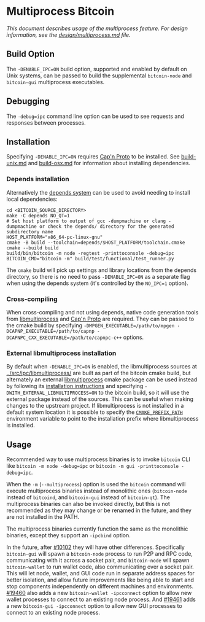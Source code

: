 # Multiprocess Bitcoin

_This document describes usage of the multiprocess feature. For design information, see the [design/multiprocess.md](design/multiprocess.md) file._

## Build Option

The `-DENABLE_IPC=ON` build option, supported and enabled by default on Unix systems, can be passed to build the supplemental `bitcoin-node` and `bitcoin-gui` multiprocess executables.

## Debugging

The `-debug=ipc` command line option can be used to see requests and responses between processes.

## Installation

Specifying `-DENABLE_IPC=ON` requires [Cap'n Proto](https://capnproto.org/) to be installed. See [build-unix.md](build-unix.md) and [build-osx.md](build-osx.md) for information about installing dependencies.

### Depends installation

Alternatively the [depends system](../depends) can be used to avoid needing to install local dependencies:

```
cd <BITCOIN_SOURCE_DIRECTORY>
make -C depends NO_QT=1
# Set host platform to output of gcc -dumpmachine or clang -dumpmachine or check the depends/ directory for the generated subdirectory name
HOST_PLATFORM="x86_64-pc-linux-gnu"
cmake -B build --toolchain=depends/$HOST_PLATFORM/toolchain.cmake
cmake --build build
build/bin/bitcoin -m node -regtest -printtoconsole -debug=ipc
BITCOIN_CMD="bitcoin -m" build/test/functional/test_runner.py
```

The `cmake` build will pick up settings and library locations from the depends directory, so there is no need to pass `-DENABLE_IPC=ON` as a separate flag when using the depends system (it's controlled by the `NO_IPC=1` option).

### Cross-compiling

When cross-compiling and not using depends, native code generation tools from [libmultiprocess](https://github.com/bitcoin-core/libmultiprocess) and [Cap'n Proto](https://capnproto.org/) are required. They can be passed to the cmake build by specifying `-DMPGEN_EXECUTABLE=/path/to/mpgen -DCAPNP_EXECUTABLE=/path/to/capnp -DCAPNPC_CXX_EXECUTABLE=/path/to/capnpc-c++` options.

### External libmultiprocess installation

By default when `-DENABLE_IPC=ON` is enabled, the libmultiprocess sources at [../src/ipc/libmultiprocess/](../src/ipc/libmultiprocess/) are built as part of the bitcoin cmake build, but alternately an external [libmultiprocess](https://github.com/bitcoin-core/libmultiprocess/) cmake package can be used instead by following its [installation instructions](https://github.com/bitcoin-core/libmultiprocess/blob/master/doc/install.md) and specifying `-DWITH_EXTERNAL_LIBMULTIPROCESS=ON` to the bitcoin build, so it will use the external package instead of the sources. This can be useful when making changes to the upstream project. If libmultiprocess is not installed in a default system location it is possible to specify the [`CMAKE_PREFIX_PATH`](https://cmake.org/cmake/help/latest/envvar/CMAKE_PREFIX_PATH.html) environment variable to point to the installation prefix where libmultiprocess is installed.

## Usage

Recommended way to use multiprocess binaries is to invoke `bitcoin` CLI like `bitcoin -m node -debug=ipc` or `bitcoin -m gui -printtoconsole -debug=ipc`.

When the `-m` (`--multiprocess`) option is used the `bitcoin` command will execute multiprocess binaries instead of monolithic ones (`bitcoin-node` instead of `bitcoind`, and `bitcoin-gui` instead of `bitcoin-qt`). The multiprocess binaries can also be invoked directly, but this is not recommended as they may change or be renamed in the future, and they are not installed in the PATH.

The multiprocess binaries currently function the same as the monolithic binaries, except they support an `-ipcbind` option.

In the future, after [#10102](https://github.com/bitcoin/bitcoin/pull/10102) they will have other differences. Specifically `bitcoin-gui` will spawn a `bitcoin-node` process to run P2P and RPC code, communicating with it across a socket pair, and `bitcoin-node` will spawn `bitcoin-wallet` to run wallet code, also communicating over a socket pair. This will let node, wallet, and GUI code run in separate address spaces for better isolation, and allow future improvements like being able to start and stop components independently on different machines and environments. [#19460](https://github.com/bitcoin/bitcoin/pull/19460) also adds a new `bitcoin-wallet -ipcconnect` option to allow new wallet processes to connect to an existing node process.
And [#19461](https://github.com/bitcoin/bitcoin/pull/19461) adds a new `bitcoin-gui -ipcconnect` option to allow new GUI processes to connect to an existing node process.
